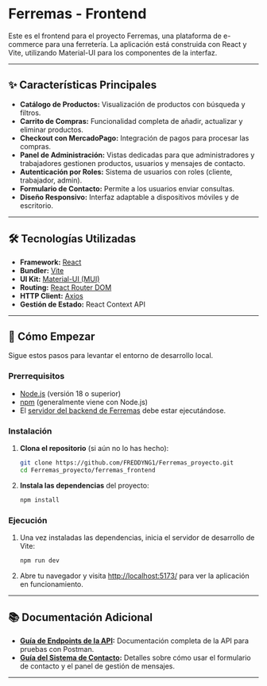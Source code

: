 # Ferremas - Frontend

Este es el frontend para el proyecto Ferremas, una plataforma de e-commerce para una ferretería. La aplicación está construida con React y Vite, utilizando Material-UI para los componentes de la interfaz.

---

## ✨ Características Principales

-   **Catálogo de Productos:** Visualización de productos con búsqueda y filtros.
-   **Carrito de Compras:** Funcionalidad completa de añadir, actualizar y eliminar productos.
-   **Checkout con MercadoPago:** Integración de pagos para procesar las compras.
-   **Panel de Administración:** Vistas dedicadas para que administradores y trabajadores gestionen productos, usuarios y mensajes de contacto.
-   **Autenticación por Roles:** Sistema de usuarios con roles (cliente, trabajador, admin).
-   **Formulario de Contacto:** Permite a los usuarios enviar consultas.
-   **Diseño Responsivo:** Interfaz adaptable a dispositivos móviles y de escritorio.

---

## 🛠️ Tecnologías Utilizadas

-   **Framework:** [React](https://react.dev/)
-   **Bundler:** [Vite](https://vitejs.dev/)
-   **UI Kit:** [Material-UI (MUI)](https://mui.com/)
-   **Routing:** [React Router DOM](https://reactrouter.com/)
-   **HTTP Client:** [Axios](https://axios-http.com/)
-   **Gestión de Estado:** React Context API

---

## 🚀 Cómo Empezar

Sigue estos pasos para levantar el entorno de desarrollo local.

### Prerrequisitos

-   [Node.js](https://nodejs.org/) (versión 18 o superior)
-   [npm](https://www.npmjs.com/) (generalmente viene con Node.js)
-   El [servidor del backend de Ferremas](https://github.com/FREDDYNG1/Ferremas_proyecto/tree/main/ferremas_backend) debe estar ejecutándose.

### Instalación

1.  **Clona el repositorio** (si aún no lo has hecho):
    ```sh
    git clone https://github.com/FREDDYNG1/Ferremas_proyecto.git
    cd Ferremas_proyecto/ferremas_frontend
    ```

2.  **Instala las dependencias** del proyecto:
    ```sh
    npm install
    ```

### Ejecución

1.  Una vez instaladas las dependencias, inicia el servidor de desarrollo de Vite:
    ```sh
    npm run dev
    ```

2.  Abre tu navegador y visita [http://localhost:5173/](http://localhost:5173/) para ver la aplicación en funcionamiento.

---

## 📚 Documentación Adicional

-   **[Guía de Endpoints de la API](./ENDPOINTS_API.md):** Documentación completa de la API para pruebas con Postman.
-   **[Guía del Sistema de Contacto](./GUIA_CONTACTO.md):** Detalles sobre cómo usar el formulario de contacto y el panel de gestión de mensajes.

--- 